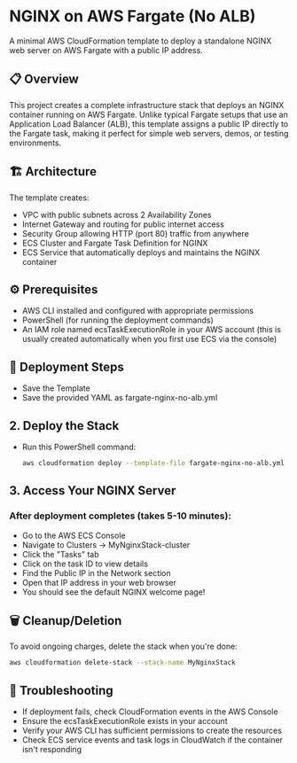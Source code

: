 # NGINX on AWS Fargate (No ALB)
A minimal AWS CloudFormation template to deploy a standalone NGINX web server on AWS Fargate with a public IP address.

## 📋 Overview
This project creates a complete infrastructure stack that deploys an NGINX container running on AWS Fargate. Unlike typical Fargate setups that use an Application Load Balancer (ALB), this template assigns a public IP directly to the Fargate task, making it perfect for simple web servers, demos, or testing environments.

## 🏗️ Architecture
The template creates:

- VPC with public subnets across 2 Availability Zones
- Internet Gateway and routing for public internet access
- Security Group allowing HTTP (port 80) traffic from anywhere
- ECS Cluster and Fargate Task Definition for NGINX
- ECS Service that automatically deploys and maintains the NGINX container

## ⚙️ Prerequisites
 - AWS CLI installed and configured with appropriate permissions
 - PowerShell (for running the deployment commands)
 - An IAM role named ecsTaskExecutionRole in your AWS account (this is usually created automatically when you first use ECS via the console)

## 🚀 Deployment Steps
 - Save the Template
 - Save the provided YAML as fargate-nginx-no-alb.yml
## 2. Deploy the Stack
 - Run this PowerShell command:
   ```bash
   aws cloudformation deploy --template-file fargate-nginx-no-alb.yml --stack-name MyNginxStack --capabilities CAPABILITY_IAM
   ```
## 3. Access Your NGINX Server
### After deployment completes (takes 5-10 minutes):

 - Go to the AWS ECS Console
 - Navigate to Clusters → MyNginxStack-cluster
 - Click the "Tasks" tab
 - Click on the task ID to view details
 - Find the Public IP in the Network section
 - Open that IP address in your web browser
 - You should see the default NGINX welcome page!

## 🗑️ Cleanup/Deletion
To avoid ongoing charges, delete the stack when you're done:
```bash
aws cloudformation delete-stack --stack-name MyNginxStack
```
## 📝 Troubleshooting
 - If deployment fails, check CloudFormation events in the AWS Console
 - Ensure the ecsTaskExecutionRole exists in your account
 - Verify your AWS CLI has sufficient permissions to create the resources
 - Check ECS service events and task logs in CloudWatch if the container isn't responding
